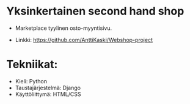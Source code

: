 # Yksinkertainen second hand shop 
* Marketplace tyylinen osto-myyntisivu. 

* Linkki: https://github.com/AnttiKaski/Webshop-project

# Tekniikat:

* Kieli: Python
* Taustajärjestelmä: Django
* Käyttöliittymä: HTML/CSS